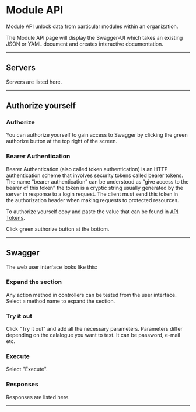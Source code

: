# Module API

Module API unlock data from particular modules within an organization.

The Module API page will display the Swagger-UI which takes an existing JSON or YAML document and creates interactive documentation.

---

## Servers

Servers are listed here.

---

## Authorize yourself

### Authorize

You can authorize yourself to gain access to Swagger by clicking the green authorize button at the top right of the screen.

### Bearer Authentication

Bearer Authentication (also called token authentication) is an HTTP authentication scheme that involves security tokens called bearer tokens. The name “bearer authentication” can be understood as “give access to the bearer of this token” the token is a cryptic string usually generated by the server in response to a login request. The client must send this token in the authorization header when making requests to protected resources.

To authorize yourself copy and paste the value that can be found in <a href="/admin/api/api-tokens">API Tokens</a>.

Click green authorize button at the bottom.

---

## Swagger

The web user interface looks like this:

### Expand the section

Any action method in controllers can be tested from the user interface. Select a method name to expand the section.

### Try it out

Click "Try it out" and add all the necessary parameters. Parameters differ depending on the calalogue you want to test. It can be password, e-mail etc.

### Execute

Select "Execute".

### Responses

Responses are listed here.

---